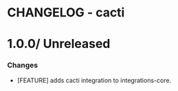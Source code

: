 # CHANGELOG - cacti

1.0.0/ Unreleased
==================

### Changes

* [FEATURE] adds cacti integration to integrations-core.

